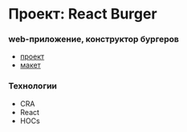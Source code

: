 # Проект: React Burger
### web-приложение, конструктор бургеров
- [проект](https://www.figma.com/file/zFGN2O5xktHl9VmoOieq5E/React-_-Проектные-задачи_external_link?node-id=0%3A1)
- [макет]()
### Технологии
* CRA
* React
* HOCs
